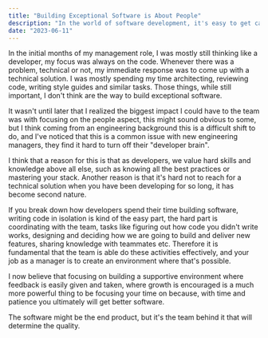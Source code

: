 ```yaml
---
title: "Building Exceptional Software is About People"
description: "In the world of software development, it's easy to get caught up in the lines of code and technical challenges. However, we must remember that software development is fundamentally about people."
date: "2023-06-11"
---
```


In the initial months of my management role, I was mostly still thinking like a developer, my focus was always on the code. Whenever there was a problem, technical or not, my immediate response was to come up with a technical solution. I was mostly spending my time architecting, reviewing code, writing style guides and similar tasks. Those things, while still important, I don't think are the way to build exceptional software.

It wasn't until later that I realized the biggest impact I could have to the team was with focusing on the people aspect, this might sound obvious to some, but I think coming from an engineering background this is a difficult shift to do, and I've noticed that this is a common issue with new engineering managers, they find it hard to turn off their "developer brain".

I think that a reason for this is that as developers, we value hard skills and knowledge above all else, such as knowing all the best practices or mastering your stack. Another reason is that it's hard not to reach for a technical solution when you have been developing for so long, it has become second nature.

If you break down how developers spend their time building software, writing code in isolation is kind of the easy part, the hard part is coordinating with the team, tasks like figuring out how code you didn't write works, designing and deciding how we are going to build and deliver new features, sharing knowledge with teammates etc. Therefore it is fundamental that the team is able do these activities effectively, and your job as a manager is to create an environment where that's possible.

I now believe that focusing on building a supportive environment where feedback is easily given and taken, where growth is encouraged is a much more powerful thing to be focusing your time on because, with time and patience you ultimately will get better software.

The software might be the end product, but it's the team behind it that will determine the quality.

